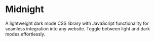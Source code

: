 # Midnight
A lightweight dark mode CSS library with JavaScript functionality for seamless integration into any website. Toggle between light and dark modes effortlessly.
